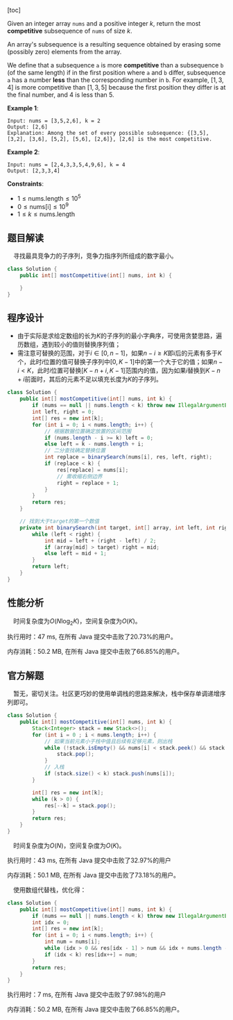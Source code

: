 [toc]

Given an integer array `nums` and a positive integer $k$, return the most **competitive** subsequence of `nums` of size $k$.

An array's subsequence is a resulting sequence obtained by erasing some (possibly zero) elements from the array.

We define that a subsequence `a` is more **competitive** than a subsequence `b` (of the same length) if in the first position where `a` and `b` differ, subsequence `a` has a number **less** than the corresponding number in `b`. For example, $[1,3,4]$ is more competitive than $[1,3,5]$ because the first position they differ is at the final number, and $4$ is less than $5$.

 

**Example 1**:

```
Input: nums = [3,5,2,6], k = 2
Output: [2,6]
Explanation: Among the set of every possible subsequence: {[3,5], [3,2], [3,6], [5,2], [5,6], [2,6]}, [2,6] is the most competitive.
```

**Example 2**:

```
Input: nums = [2,4,3,3,5,4,9,6], k = 4
Output: [2,3,3,4]
```



**Constraints**:

* $1 \le \text{nums.length} \le 10^5$
* $0 \le \text{nums[i]} \le 10^9$
* $1 \le k \le \text{nums.length}$



## 题目解读

&emsp;寻找最具竞争力的子序列，竞争力指序列所组成的数字最小。

```java
class Solution {
    public int[] mostCompetitive(int[] nums, int k) {

    }
}
```

## 程序设计

* 由于实际是求给定数组的长为$K$的子序列的最小字典序，可使用贪婪思路，遍历数组，遇到较小的值则替换序列值；
* 需注意可替换的范围，对于$i \in [0, n - 1]$，如果$n - i \ge K$即$i$后的元素有多于$K$个，此时$i$位置的值可替换子序列中$[0, K - 1]$中的第一个大于它的值；如果$n - i < K$，此时$i$位置可替换$[K - n + i, K - 1]$范围内的值，因为如果$i$替换到$K - n + i$前面时，其后的元素不足以填充长度为$K$的子序列。

```java
class Solution {
    public int[] mostCompetitive(int[] nums, int k) {
        if (nums == null || nums.length < k) throw new IllegalArgumentException("invalid param");
        int left, right = 0;
        int[] res = new int[k];
        for (int i = 0; i < nums.length; i++) {
            // 根据数据位置确定放置的区间范围
            if (nums.length - i >= k) left = 0;
            else left = k - nums.length + i;
            // 二分查找确定替换位置
            int replace = binarySearch(nums[i], res, left, right);
            if (replace < k) {
                res[replace] = nums[i];
                // 需收缩右侧边界
                right = replace + 1;
            }
        }
        return res;
    }

    // 找到大于target的第一个数值
    private int binarySearch(int target, int[] array, int left, int right) {
        while (left < right) {
            int mid = left + (right - left) / 2;
            if (array[mid] > target) right = mid;
            else left = mid + 1;
        }
        return left;
    }
}
```

## 性能分析

&emsp;时间复杂度为$O(N\log_2K)$，空间复杂度为$O(K)$。

执行用时：47 ms, 在所有 Java 提交中击败了20.73%的用户。

内存消耗：50.2 MB, 在所有 Java 提交中击败了66.85%的用户。

## 官方解题

&emsp;暂无，密切关注。社区更巧妙的使用单调栈的思路来解决，栈中保存单调递增序列即可。

```java
class Solution {
    public int[] mostCompetitive(int[] nums, int k) {
        Stack<Integer> stack = new Stack<>();
        for (int i = 0 ; i < nums.length; i++) {
            // 如果当前元素小于栈中值且后续有足够元素，则出栈
            while (!stack.isEmpty() && nums[i] < stack.peek() && stack.size() + nums.length - i > k) {
                stack.pop();
            }
            // 入栈
            if (stack.size() < k) stack.push(nums[i]);
        }

        int[] res = new int[k];
        while (k > 0) {
            res[--k] = stack.pop();
        }
        return res;
    }
}
```

&emsp;时间复杂度为$O(N)$，空间复杂度为$O(K)$。

执行用时：43 ms, 在所有 Java 提交中击败了32.97%的用户

内存消耗：50.1 MB, 在所有 Java 提交中击败了73.18%的用户。

&emsp;使用数组代替栈，优化得：

```java
class Solution {
    public int[] mostCompetitive(int[] nums, int k) {
        if (nums == null || nums.length < k) throw new IllegalArgumentException("invalid param");
        int idx = 0;
        int[] res = new int[k];
        for (int i = 0; i < nums.length; i++) {
            int num = nums[i];
            while (idx > 0 && res[idx - 1] > num && idx + nums.length - i > k) idx--;
            if (idx < k) res[idx++] = num;
        }
        return res;
    }
}
```

执行用时：7 ms, 在所有 Java 提交中击败了97.98%的用户

内存消耗：50.2 MB, 在所有 Java 提交中击败了66.85%的用户。